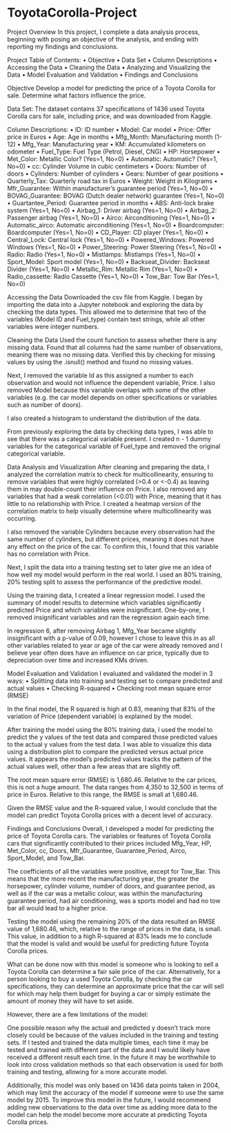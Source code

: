 # ToyotaCorolla-Project

Project Overview
In this project, I complete a data analysis process, beginning with posing an objective of the analysis, and ending with reporting my findings and conclusions. 

Project Table of Contents: 
•	Objective
•	Data Set
•	Column Descriptions
•	Accessing the Data
•	Cleaning the Data
•	Analyzing and Visualizing the Data 
•	Model Evaluation and Validation
•	Findings and Conclusions

Objective
Develop a model for predicting the price of a Toyota Corolla for sale. Determine what factors influence the price. 

Data Set:
The dataset contains 37 specifications of 1436 used Toyota Corolla cars for sale, including price, and was downloaded from Kaggle. 

Column Descriptions:
•	ID: ID number
•	Model: Car model
•	Price: Offer price in Euros
•	Age: Age in months
•	Mfg_Month: Manufacturing month (1-12)
•	Mfg_Year: Manufacturing year
•	KM: Accumulated kilometers on odometer
•	Fuel_Type: Fuel Type (Petrol, Diesel, CNG)
•	HP: Horsepower
•	Met_Color: Metallic Color? (Yes=1, No=0)
•	Automatic: Automatic? (Yes=1, No=0)
•	cc: Cylinder Volume in cubic centimeters
•	Doors: Number of doors
•	Cylinders: Number of cylinders
•	Gears: Number of gear positions
•	Quarterly_Tax: Quarterly road tax in Euros
•	Weight: Weight in Kilograms
•	Mfr_Guarantee: Within manufacturer’s guarantee period (Yes=1, No=0)
•	BOVAG_Guarantee: BOVAG (Dutch dealer network) guarantee (Yes=1, No=0)
•	Guartantee_Period: Guarantee period in months
•	ABS: Anti-lock brake system (Yes=1, No=0)
•	Airbag_1: Driver airbag (Yes=1, No=0)
•	Airbag_2: Passenger airbag (Yes=1, No=0)
•	Airco: Airconditioning (Yes=1, No=0)
•	Automatic_airco: Automatic airconditioning (Yes=1, No=0)
•	Boardcomputer: Boardcomputer (Yes=1, No=0)
•	CD_Player: CD player (Yes=1, No=0)
•	Central_Lock: Central lock (Yes=1, No=0)
•	Powered_Windows: Powered Windows (Yes=1, No=0)
•	Power_Steering: Power Steering (Yes=1, No=0)
•	Radio: Radio (Yes=1, No=0)
•	Mistlamps: Mistlamps (Yes=1, No=0)
•	Sport_Model: Sport model (Yes=1, No=0)
•	Backseat_Divider: Backseat Divider (Yes=1, No=0)
•	Metallic_Rim: Metallic Rim (Yes=1, No=0)
•	Radio_cassette: Radio Cassette (Yes=1, No=0)
•	Tow_Bar: Tow Bar (Yes=1, No=0)

Accessing the Data
Downloaded the csv file from Kaggle. I began by importing the data into a Jupyter notebook and exploring the data by checking the data types. This allowed me to determine that two of the variables (Model ID and Fuel_type) contain text strings, while all other variables were integer numbers. 

Cleaning the Data
Used the count function to assess whether there is any missing data. Found that all columns had the same number of observations, meaning there was no missing data. Verified this by checking for missing values by using the .isnull() method and found no missing values.

Next, I removed the variable Id as this assigned a number to each observation and would not influence the dependent variable, Price. I also removed Model because this variable overlaps with some of the other variables (e.g. the car model depends on other specifications or variables such as number of doors).

I also created a histogram to understand the distribution of the data.  

From previously exploring the data by checking data types, I was able to see that there was a categorical variable present. I created n - 1 dummy variables for the categorical variable of Fuel_type and removed the original categorical variable. 

Data Analysis and Visualization
After cleaning and preparing the data, I analyzed the correlation matrix to check for multicollinearity, ensuring to remove variables that were highly correlated (>0.4 or <-0.4) as leaving them in may double-count their influence on Price. I also removed any variables that had a weak correlation (<0.01) with Price, meaning that it has little to no relationship with Price. I created a heatmap version of the correlation matrix to help visually determine where multicollinearity was occurring. 

I also removed the variable Cylinders because every observation had the same number of cylinders, but different prices, meaning it does not have any effect on the price of the car. To confirm this, I found that this variable has no correlation with Price. 

Next, I split the data into a training testing set to later give me an idea of how well my model would perform in the real world. I used an 80% training, 20% testing split to assess the performance of the predictive model. 

Using the training data, I created a linear regression model. I used the summary of model results to determine which variables significantly predicted Price and which variables were insignificant. One-by-one, I removed insignificant variables and ran the regression again each time. 

In regression 6, after removing Airbag 1, Mfg_Year became slightly insignificant with a p-value of 0.09, however I chose to leave this in as all other variables related to year or age of the car were already removed and I believe year often does have an influence on car price, typically due to depreciation over time and increased KMs driven. 

Model Evaluation and Validation 
I evaluated and validated the model in 3 ways:
•	Splitting data into training and testing set to compare predicted and actual values
•	Checking R-squared
•	Checking root mean square error (RMSE)

In the final model, the R squared is high at 0.83, meaning that 83% of the variation of Price (dependent variable) is explained by the model. 

After training the model using the 80% training data, I used the model to predict the y values of the test data and compared those predicted values to the actual y values from the test data. I was able to visualize this data using a distribution plot to compare the predicted versus actual price values. It appears the model’s predicted values tracks the pattern of the actual values well, other than a few areas that are slightly off. 

The root mean square error (RMSE) is 1,680.46. Relative to the car prices, this is not a huge amount. The data ranges from 4,350 to 32,500 in terms of price in Euros. Relative to this range, the RMSE is small at 1,680.46.

Given the RMSE value and the R-squared value, I would conclude that the model can predict Toyota Corolla prices with a decent level of accuracy. 

Findings and Conclusions
Overall, I developed a model for predicting the price of Toyota Corolla cars. The variables or features of Toyota Corolla cars that significantly contributed to their prices included Mfg_Year, HP, Met_Color, cc, Doors, Mfr_Guarantee, Guarantee_Period, Airco, Sport_Model, and Tow_Bar. 

The coefficients of all the variables were positive, except for Tow_Bar. This means that the more recent the manufacturing year, the greater the horsepower, cylinder volume, number of doors, and guarantee period, as well as if the car was a metallic colour, was within the manufacturing guarantee period, had air conditioning, was a sports model and had no tow bar all would lead to a higher price. 

Testing the model using the remaining 20% of the data resulted an RMSE value of 1,680.46, which, relative to the range of prices in the data, is small. This value, in addition to a high R-squared at 83% leads me to conclude that the model is valid and would be useful for predicting future Toyota Corolla prices. 

What can be done now with this model is someone who is looking to sell a Toyota Corolla can determine a fair sale price of the car. Alternatively, for a person looking to buy a used Toyota Corolla, by checking the car specifications, they can determine an approximate price that the car will sell for which may help them budget for buying a car or simply estimate the amount of money they will have to set aside. 

However, there are a few limitations of the model:

One possible reason why the actual and predicted y doesn’t track more closely could be because of the values included in the training and testing sets. If I tested and trained the data multiple times, each time it may be tested and trained with different part of the data and I would likely have received a different result each time. In the future it may be worthwhile to look into cross validation methods so that each observation is used for both training and testing, allowing for a more accurate model. 

Additionally, this model was only based on 1436 data points taken in 2004, which may limit the accuracy of the model if someone were to use the same model by 2015. To improve this model in the future, I would recommend adding new observations to the data over time as adding more data to the model can help the model become more accurate at predicting Toyota Corolla prices. 
